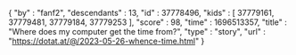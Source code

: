 {
  "by" : "fanf2",
  "descendants" : 13,
  "id" : 37778496,
  "kids" : [ 37779161, 37779481, 37779184, 37779253 ],
  "score" : 98,
  "time" : 1696513357,
  "title" : "Where does my computer get the time from?",
  "type" : "story",
  "url" : "https://dotat.at/@/2023-05-26-whence-time.html"
}
